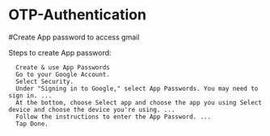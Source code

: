 # OTP-Authentication
#Create App password to access gmail

Steps to create App password:

      Create & use App Passwords
      Go to your Google Account.
      Select Security.
      Under "Signing in to Google," select App Passwords. You may need to sign in. ...
      At the bottom, choose Select app and choose the app you using Select device and choose the device you're using. ...
      Follow the instructions to enter the App Password. ...
      Tap Done.
   
 
